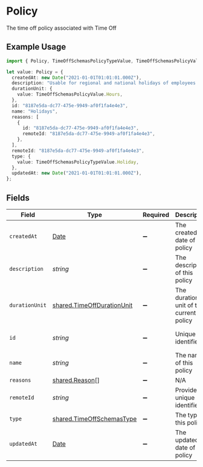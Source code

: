 # Policy

The time off policy associated with Time Off

## Example Usage

```typescript
import { Policy, TimeOffSchemasPolicyTypeValue, TimeOffSchemasPolicyValue } from "@stackone/stackone-client-ts/sdk/models/shared";

let value: Policy = {
  createdAt: new Date("2021-01-01T01:01:01.000Z"),
  description: "Usable for regional and national holidays of employees.",
  durationUnit: {
    value: TimeOffSchemasPolicyValue.Hours,
  },
  id: "8187e5da-dc77-475e-9949-af0f1fa4e4e3",
  name: "Holidays",
  reasons: [
    {
      id: "8187e5da-dc77-475e-9949-af0f1fa4e4e3",
      remoteId: "8187e5da-dc77-475e-9949-af0f1fa4e4e3",
    },
  ],
  remoteId: "8187e5da-dc77-475e-9949-af0f1fa4e4e3",
  type: {
    value: TimeOffSchemasPolicyTypeValue.Holiday,
  },
  updatedAt: new Date("2021-01-01T01:01:01.000Z"),
};
```

## Fields

| Field                                                                                         | Type                                                                                          | Required                                                                                      | Description                                                                                   | Example                                                                                       |
| --------------------------------------------------------------------------------------------- | --------------------------------------------------------------------------------------------- | --------------------------------------------------------------------------------------------- | --------------------------------------------------------------------------------------------- | --------------------------------------------------------------------------------------------- |
| `createdAt`                                                                                   | [Date](https://developer.mozilla.org/en-US/docs/Web/JavaScript/Reference/Global_Objects/Date) | :heavy_minus_sign:                                                                            | The created_at date of this policy                                                            | 2021-01-01T01:01:01.000Z                                                                      |
| `description`                                                                                 | *string*                                                                                      | :heavy_minus_sign:                                                                            | The description of this policy                                                                | Usable for regional and national holidays of employees.                                       |
| `durationUnit`                                                                                | [shared.TimeOffDurationUnit](../../../sdk/models/shared/timeoffdurationunit.md)               | :heavy_minus_sign:                                                                            | The duration unit of the current policy                                                       |                                                                                               |
| `id`                                                                                          | *string*                                                                                      | :heavy_minus_sign:                                                                            | Unique identifier                                                                             | 8187e5da-dc77-475e-9949-af0f1fa4e4e3                                                          |
| `name`                                                                                        | *string*                                                                                      | :heavy_minus_sign:                                                                            | The name of this policy                                                                       | Holidays                                                                                      |
| `reasons`                                                                                     | [shared.Reason](../../../sdk/models/shared/reason.md)[]                                       | :heavy_minus_sign:                                                                            | N/A                                                                                           |                                                                                               |
| `remoteId`                                                                                    | *string*                                                                                      | :heavy_minus_sign:                                                                            | Provider's unique identifier                                                                  | 8187e5da-dc77-475e-9949-af0f1fa4e4e3                                                          |
| `type`                                                                                        | [shared.TimeOffSchemasType](../../../sdk/models/shared/timeoffschemastype.md)                 | :heavy_minus_sign:                                                                            | The type of this policy                                                                       |                                                                                               |
| `updatedAt`                                                                                   | [Date](https://developer.mozilla.org/en-US/docs/Web/JavaScript/Reference/Global_Objects/Date) | :heavy_minus_sign:                                                                            | The updated_at date of this policy                                                            | 2021-01-01T01:01:01.000Z                                                                      |